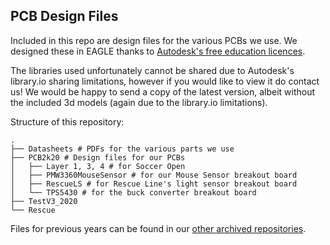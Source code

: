 ## PCB Design Files

Included in this repo are design files for the various PCBs we use. We designed these in EAGLE thanks to [Autodesk's free education licences](https://www.autodesk.com/education/free-software/featured). 

The libraries used unfortunately cannot be shared due to Autodesk's library.io sharing limitations, however if you would like to view it do contact us! We would be happy to send a copy of the latest version, albeit without the included 3d models (again due to the library.io limitations).

Structure of this repository:
```
.
├── Datasheets # PDFs for the various parts we use
├── PCB2k20 # Design files for our PCBs
│   ├── Layer 1, 3, 4 # for Soccer Open
│   ├── PMW3360MouseSensor # for our Mouse Sensor breakout board
│   ├── RescueLS # for Rescue Line's light sensor breakout board
│   └── TPS5430 # for the buck converter breakout board
├── TestV3_2020
└── Rescue
```
Files for previous years can be found in our [other archived repositories](https://github.com/bozotics). 

